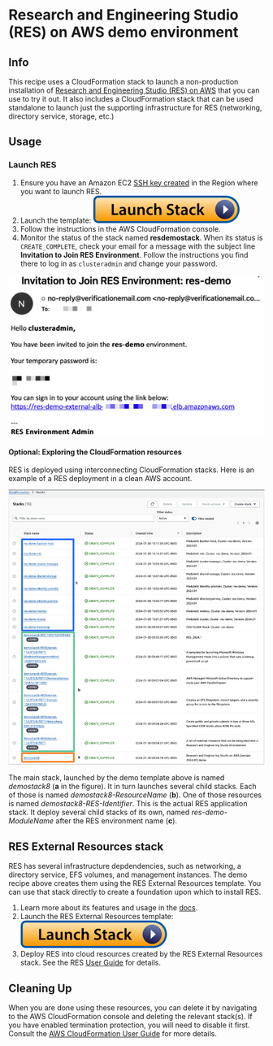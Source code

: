 # Research and Engineering Studio (RES) on AWS demo environment

## Info

This recipe uses a CloudFormation stack to launch a non-production installation of [Research and Engineering Studio (RES) on AWS](https://aws.amazon.com/hpc/res/) that you can use to try it out. It also includes a CloudFormation stack that can be used standalone to launch just the supporting infrastructure for RES (networking, directory service, storage, etc.)

## Usage

### Launch RES

1. Ensure you have an Amazon EC2 [SSH key created](https://docs.aws.amazon.com/AWSEC2/latest/UserGuide/create-key-pairs.html#having-ec2-create-your-key-pair) in the Region where you want to launch RES.
2. Launch the template: [![Launch stack](../../../docs/media/launch-stack.svg)](https://console.aws.amazon.com/cloudformation/home?region=us-east-2#/stacks/create/review?stackName=resdemostack&templateURL=https://aws-hpc-recipes.s3.us-east-1.amazonaws.com/main/recipes/res/res_demo_env/assets/res-demo-stack.yaml)
3. Follow the instructions in the AWS CloudFormation console. 
4. Monitor the status of the stack named **resdemostack**. When its status is `CREATE_COMPLETE`, check your email for a message with the subject line **Invitation to Join RES Environment**. Follow the instructions you find there to log in as `clusteradmin` and change your password.

![welcome-email](docs/welcome.png)

#### Optional: Exploring the CloudFormation resources

RES is deployed using interconnecting CloudFormation stacks. Here is an example of a RES deployment in a clean AWS account. 

![stacks](docs/stacks.png)

The main stack, launched by the demo template above is named *demostack8* (**a** in the figure). It in turn launches several child stacks. Each of those is named *demostack8-ResourceName* (**b**). One of those resources is named *demostack8-RES-Identifier*. This is the actual RES application stack. It deploy several child stacks of its own, named *res-demo-ModuleName* after the RES environment name (**c**).

## RES External Resources stack

RES has several infrastructure depdendencies, such as networking, a directory service, EFS volumes, and management instances. The demo recipe above creates them using the RES External Resources template. You can use that stack directly to create a foundation upon which to install RES. 
1. Learn more about its features and usage in the [docs](docs/README.md).
2. Launch the RES External Resources template: [![Launch stack](../../../docs/media/launch-stack.svg)](https://console.aws.amazon.com/cloudformation/home?region=us-east-2#/stacks/create/review?stackName=resexternal&templateURL=https://aws-hpc-recipes.s3.us-east-1.amazonaws.com/main/recipes/res/res_demo_env/assets/bi.yaml)
3. Deploy RES into cloud resources created by the RES External Resources stack. See the RES [User Guide](https://docs.aws.amazon.com/res/latest/ug/deploy-the-product.html) for details.


## Cleaning Up

When you are done using these resources, you can delete it by navigating to the AWS CloudFormation console and deleting the relevant stack(s). If you have enabled termination protection, you will need to disable it first. Consult the [AWS CloudFormation User Guide](https://docs.aws.amazon.com/AWSCloudFormation/latest/UserGuide/Welcome.html) for more details.

